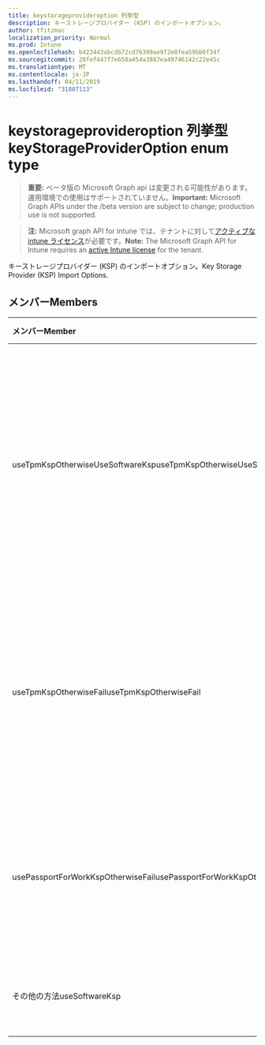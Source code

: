 ```yaml
---
title: keystorageprovideroption 列挙型
description: キーストレージプロバイダー (KSP) のインポートオプション。
author: tfitzmac
localization_priority: Normal
ms.prod: Intune
ms.openlocfilehash: b422443abcdb72cd76399ae9f2e0fea59bb6f34f
ms.sourcegitcommit: 20fef447f7e658a454a3887ea49746142c22e45c
ms.translationtype: MT
ms.contentlocale: ja-JP
ms.lasthandoff: 04/11/2019
ms.locfileid: "31807113"
---
```

# <a name="keystorageprovideroption-enum-type"></a><span data-ttu-id="20298-103">keystorageprovideroption 列挙型</span><span class="sxs-lookup"><span data-stu-id="20298-103">keyStorageProviderOption enum type</span></span>

> <span data-ttu-id="20298-104">**重要:** ベータ版の Microsoft Graph api は変更される可能性があります。運用環境での使用はサポートされていません。</span><span class="sxs-lookup"><span data-stu-id="20298-104">**Important:** Microsoft Graph APIs under the /beta version are subject to change; production use is not supported.</span></span>

> <span data-ttu-id="20298-105">**注:** Microsoft graph API for Intune では、テナントに対して[アクティブな intune ライセンス](https://go.microsoft.com/fwlink/?linkid=839381)が必要です。</span><span class="sxs-lookup"><span data-stu-id="20298-105">**Note:** The Microsoft Graph API for Intune requires an [active Intune license](https://go.microsoft.com/fwlink/?linkid=839381) for the tenant.</span></span>

<span data-ttu-id="20298-106">キーストレージプロバイダー (KSP) のインポートオプション。</span><span class="sxs-lookup"><span data-stu-id="20298-106">Key Storage Provider (KSP) Import Options.</span></span>

## <a name="members"></a><span data-ttu-id="20298-107">メンバー</span><span class="sxs-lookup"><span data-stu-id="20298-107">Members</span></span>
|<span data-ttu-id="20298-108">メンバー</span><span class="sxs-lookup"><span data-stu-id="20298-108">Member</span></span>|<span data-ttu-id="20298-109">値</span><span class="sxs-lookup"><span data-stu-id="20298-109">Value</span></span>|<span data-ttu-id="20298-110">説明</span><span class="sxs-lookup"><span data-stu-id="20298-110">Description</span></span>|
|:---|:---|:---|
|<span data-ttu-id="20298-111">useTpmKspOtherwiseUseSoftwareKsp</span><span class="sxs-lookup"><span data-stu-id="20298-111">useTpmKspOtherwiseUseSoftwareKsp</span></span>|<span data-ttu-id="20298-112">.0</span><span class="sxs-lookup"><span data-stu-id="20298-112">0</span></span>|<span data-ttu-id="20298-113">トラステッドプラットフォームモジュール (TPM) ksp がある場合は、それ以外の場合は、ソフトウェア ksp にインポートします。</span><span class="sxs-lookup"><span data-stu-id="20298-113">Import to Trusted Platform Module (TPM) KSP if present, otherwise import to Software KSP.</span></span>|
|<span data-ttu-id="20298-114">useTpmKspOtherwiseFail</span><span class="sxs-lookup"><span data-stu-id="20298-114">useTpmKspOtherwiseFail</span></span>|<span data-ttu-id="20298-115">1-d</span><span class="sxs-lookup"><span data-stu-id="20298-115">1</span></span>|<span data-ttu-id="20298-116">トラステッドプラットフォームモジュール (TPM) KSP (存在する場合) にインポートします (それ以外の場合は失敗します)。</span><span class="sxs-lookup"><span data-stu-id="20298-116">Import to Trusted Platform Module (TPM) KSP if present, otherwise fail.</span></span>|
|<span data-ttu-id="20298-117">usePassportForWorkKspOtherwiseFail</span><span class="sxs-lookup"><span data-stu-id="20298-117">usePassportForWorkKspOtherwiseFail</span></span>|<span data-ttu-id="20298-118">pbm-2</span><span class="sxs-lookup"><span data-stu-id="20298-118">2</span></span>|<span data-ttu-id="20298-119">利用可能な場合は Passport にインポートし、それ以外の場合は失敗します。</span><span class="sxs-lookup"><span data-stu-id="20298-119">Import to Passport for work KSP if available, otherwise fail.</span></span>|
|<span data-ttu-id="20298-120">その他の方法</span><span class="sxs-lookup"><span data-stu-id="20298-120">useSoftwareKsp</span></span>|<span data-ttu-id="20298-121">1/3</span><span class="sxs-lookup"><span data-stu-id="20298-121">3</span></span>|<span data-ttu-id="20298-122">ソフトウェア KSP にインポートします。</span><span class="sxs-lookup"><span data-stu-id="20298-122">Import to Software KSP.</span></span>|






